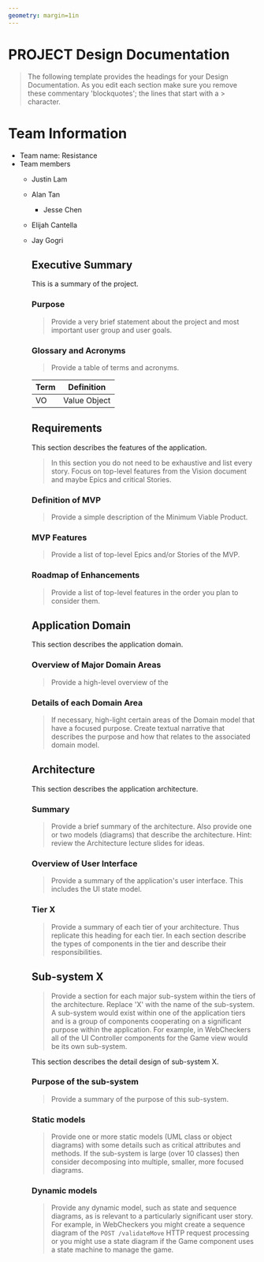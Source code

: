 ```yaml
---
geometry: margin=1in
---
```

# PROJECT Design Documentation

> The following template provides the headings for your Design Documentation.  As you edit each section make sure you remove these commentary 'blockquotes'; the lines that start with a > character.

# Team Information
* Team name: Resistance
* Team members
    * Justin Lam
    * Alan Tan
	  * Jesse Chen
    * Elijah Cantella
    * Jay Gogri

	    ## Executive Summary

	    This is a summary of the project.

	    ### Purpose
	    > Provide a very brief statement about the project and most important user group and user goals.

	    ### Glossary and Acronyms
	    > Provide a table of terms and acronyms.

	    | Term | Definition |
	    |------|------------|
	    | VO | Value Object |


	    ## Requirements

	    This section describes the features of the application.

	    > In this section you do not need to be exhaustive and list every story.  Focus on top-level features from the Vision document and maybe Epics and critical Stories.

	    ### Definition of MVP
	    > Provide a simple description of the Minimum Viable Product.

	    ### MVP Features
	    > Provide a list of top-level Epics and/or Stories of the MVP.

	    ### Roadmap of Enhancements
	    > Provide a list of top-level features in the order you plan to consider them.


	    ## Application Domain

	    This section describes the application domain.

	    ### Overview of Major Domain Areas
	    > Provide a high-level overview of the

	    ### Details of each Domain Area
	    > If necessary, high-light certain areas of the Domain model that have a focused purpose.  Create textual narrative that describes the purpose and how that relates to the associated domain model.



	    ## Architecture

	    This section describes the application architecture.

	    ### Summary
	    > Provide a brief summary of the architecture.  Also provide one or two models (diagrams) that describe the architecture.  Hint: review the Architecture lecture slides for ideas.

	    ### Overview of User Interface
	    > Provide a summary of the application's user interface.
	    > This includes the UI state model.

	    ### Tier X
	    > Provide a summary of each tier of your architecture.  Thus replicate this heading for each tier.
	    > In each section describe the types of components in the tier and describe their responsibilities.


	    ## Sub-system X
	    > Provide a section for each major sub-system within the tiers of the architecture.  Replace 'X' with the name of the sub-system.
	    > A sub-system would exist within one of the application tiers and is a group of components cooperating on a significant purpose within the application.  For example, in WebCheckers all of the UI Controller components for the Game view would be its own sub-system.

	    This section describes the detail design of sub-system X.

	    ### Purpose of the sub-system
	    > Provide a summary of the purpose of this sub-system.

	    ### Static models
	    > Provide one or more static models (UML class or object diagrams) with some details such as critical attributes and methods.  If the sub-system is large (over 10 classes) then consider decomposing into multiple, smaller, more focused diagrams.

	    ### Dynamic models
	    > Provide any dynamic model, such as state and sequence diagrams, as is relevant to a particularly significant user story.
	    > For example, in WebCheckers you might create a sequence diagram of the `POST /validateMove` HTTP request processing or you might use a state diagram if the Game component uses a state machine to manage the game.
